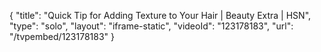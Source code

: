 {
    "title": "Quick Tip for Adding Texture to Your Hair | Beauty Extra | HSN",
    "type": "solo",
    "layout": "iframe-static",
    "videoId": "123178183",
    "url": "\/tvpembed\/123178183"
}